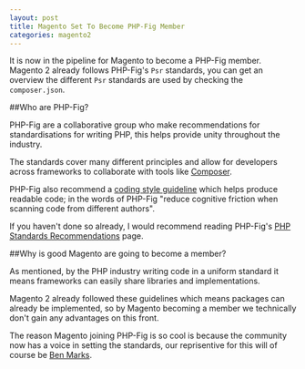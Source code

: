 ```yaml
---
layout: post
title: Magento Set To Become PHP-Fig Member 
categories: magento2
---
```


It is now in the pipeline for Magento to become a PHP-Fig member. Magento 2 already follows PHP-Fig's `Psr` standards, you can get an overview the different `Psr` standards are used by checking the `composer.json`.
 
##Who are PHP-Fig?
 
PHP-Fig are a collaborative group who make recommendations for standardisations for writing PHP, this helps provide unity throughout the industry.
  
The standards cover many different principles and allow for developers across frameworks to collaborate with tools like [Composer](https://getcomposer.org/).

PHP-Fig also recommend a [coding style guideline](http://www.php-fig.org/psr/psr-2/) which helps produce readable code; 
in the words of PHP-Fig "reduce cognitive friction when scanning code from different authors".

If you haven't done so already, I would recommend reading PHP-Fig's [PHP Standards Recommendations](http://www.php-fig.org/psr/) page.

##Why is good Magento are going to become a member?

As mentioned, by the PHP industry writing code in a uniform standard it means frameworks can easily share libraries and implementations.

Magento 2 already followed these guidelines which means packages can already be implemented, so by Magento becoming a member we technically don't gain any advantages on this front.

The reason Magento joining PHP-Fig is so cool is because the community now has a voice in setting the standards, our reprisentive for this will of course be [Ben Marks](https://twitter.com/benmarks).
